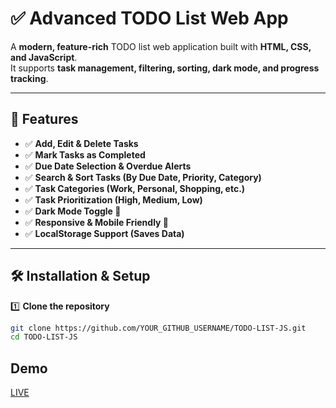 # ✅ Advanced TODO List Web App

A **modern, feature-rich** TODO list web application built with **HTML, CSS, and JavaScript**.  
It supports **task management, filtering, sorting, dark mode, and progress tracking**.

---

## 🚀 Features

- ✅ **Add, Edit & Delete Tasks**  
- ✅ **Mark Tasks as Completed**  
- ✅ **Due Date Selection & Overdue Alerts**   
- ✅ **Search & Sort Tasks (By Due Date, Priority, Category)**  
- ✅ **Task Categories (Work, Personal, Shopping, etc.)**  
- ✅ **Task Prioritization (High, Medium, Low)**  
- ✅ **Dark Mode Toggle 🌙**  
- ✅ **Responsive & Mobile Friendly 📱**  
- ✅ **LocalStorage Support (Saves Data)**  

---

## 🛠️ Installation & Setup

1️⃣ **Clone the repository**  
```sh
git clone https://github.com/YOUR_GITHUB_USERNAME/TODO-LIST-JS.git
cd TODO-LIST-JS
```

## Demo
[LIVE](https://todo-list-js-seven-theta.vercel.app/)
